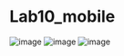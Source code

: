 # Lab10_mobile
![image](https://github.com/user-attachments/assets/ebafeafe-51d7-45f3-b474-3d867abb8bea)
![image](https://github.com/user-attachments/assets/069bf2d9-157c-4802-b688-9683501a3a09)
![image](https://github.com/user-attachments/assets/3a4e7429-38b9-4106-9888-1a36c5cb99f9)
